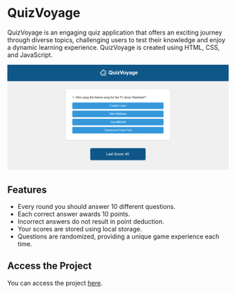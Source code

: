 # QuizVoyage

QuizVoyage is an engaging quiz application that offers an exciting journey through diverse topics, challenging users to test their knowledge and enjoy a dynamic learning experience. QuizVoyage is created using HTML, CSS, and JavaScript.

![QuizVoyage Screenshot](screenshot1.png)

## Features

- Every round you should answer 10 different questions.
- Each correct answer awards 10 points.
- Incorrect answers do not result in point deduction.
- Your scores are stored using local storage.
- Questions are randomized, providing a unique game experience each time.

## Access the Project

You can access the project [here](https://quiz-voyage.netlify.app/).


